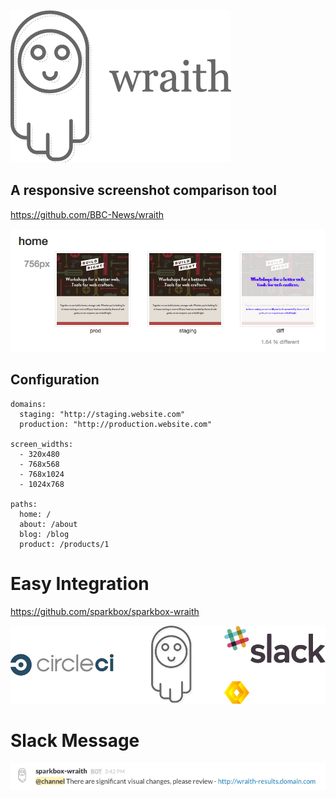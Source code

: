 
<!-- .slide: class="dark" data-background="#1e1e1e" -->

![Wraith](/images/wraith-logo.png) <!-- .element: style="width: 50%" -->

## A responsive screenshot comparison tool
https://github.com/BBC-News/wraith


![Wraith diff](/images/wraith-diff.png) <!-- .element: style="width: 100%" -->


## Configuration

```
domains:
  staging: "http://staging.website.com"
  production: "http://production.website.com"

screen_widths:
  - 320x480
  - 768x568
  - 768x1024
  - 1024x768

paths:
  home: /
  about: /about
  blog: /blog
  product: /products/1
```


# Easy Integration
https://github.com/sparkbox/sparkbox-wraith

![CircleCI -> Wraith -> Slack](/images/wraith-flow.png) <!-- .element: style="margin-top: 1em; width: 100%" -->


# Slack Message
![Wraith in Slack](/images/wraith-in-slack.png) <!-- .element: style="margin-top: 1em; width: 100%" -->
